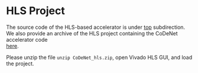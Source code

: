 # HLS Project

The source code of the HLS-based accelerator is under [top](top) subdirection. 
We also provide an archive of the HLS project containing the CoDeNet accelerator code   
[here](https://people.eecs.berkeley.edu/~qijing.huang/2021FPGA/CoDeNet_hls.zip).

Please unzip the file `unzip CoDeNet_hls.zip`, open Vivado HLS GUI, and load the project. 


